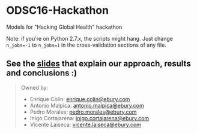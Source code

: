 # ODSC16-Hackathon
Models for "Hacking Global Health" hackathon

Note: if you're on Python 2.7.x, the scripts might hang. Just change `n_jobs=-1` to `n_jobs=1` in the cross-validation sections of any file.

## See the [slides](results.pdf) that explain our approach, results and conclusions :) 

> Owned by:
> - Enrique Colin: enrique.colin@ebury.com
> - Antonio Malpica: antonio.malpica@ebury.com
> - Pedro Morales: pedro.morales@ebury.com
> - Inigo Cortajarena: inigo.cortajarena@ebury.com
> - Vicente Laiseca: vicente.laiseca@ebury.com

